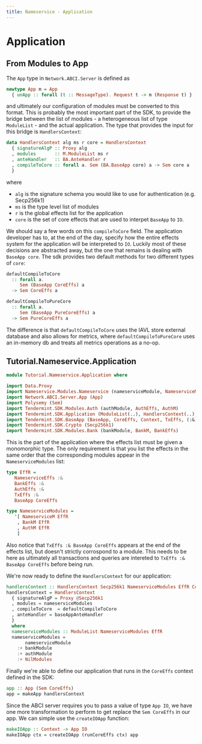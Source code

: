 ```yaml
---
title: Nameservice - Application
---
```


# Application

## From Modules to App

The `App` type in `Network.ABCI.Server` is defined as 

~~~ haskell ignore
newtype App m = App
  { unApp :: forall (t :: MessageType). Request t -> m (Response t) }
~~~

and ultimately our configuration of modules must be converted to this format. This is probably the most important part of the SDK, to provide the bridge between the list of modules - a heterogeneous list of type `ModuleList` - and the actual application. The type that provides the input for this bridge is `HandlersContext`:

~~~ haskell ignore
data HandlersContext alg ms r core = HandlersContext
  { signatureAlgP :: Proxy alg
  , modules       :: M.ModuleList ms r
  , anteHandler   :: BA.AnteHandler r
  , compileToCore :: forall a. Sem (BA.BaseApp core) a -> Sem core a
  }
~~~

where
- `alg` is the signature schema you would like to use for authentication (e.g. Secp256k1)
- `ms` is the type level list of modules
- `r` is the global effects list for the application
- `core` is the set of core effects that are used to interpet `BaseApp` to `IO`.

We should say a few words on this `compileToCore` field. The application developer has to, at the end of the day, specify how the entire effects system for the application will be interpreted to `IO`. Luckily most of these decisions are abstracted away, but the one that remains is dealing with `BaseApp core`. The sdk provides two default methods for two different types of `core`:


~~~ haskell ignore
defaultCompileToCore
  :: forall a.
     Sem (BaseApp CoreEffs) a
  -> Sem CoreEffs a

defaultCompileToPureCore
  :: forall a.
     Sem (BaseApp PureCoreEffs) a
  -> Sem PureCoreEffs a
~~~


The difference is that `defaultCompileToCore` uses the IAVL store external database and also allows for metrics, where `defaultCompileToPureCore` uses an in-memory db and treats all metrics operations as a no-op.

## Tutorial.Nameservice.Application

~~~ haskell
module Tutorial.Nameservice.Application where

import Data.Proxy
import Nameservice.Modules.Nameservice (nameserviceModule, NameserviceM, NameserviceEffs)
import Network.ABCI.Server.App (App)
import Polysemy (Sem)
import Tendermint.SDK.Modules.Auth (authModule, AuthEffs, AuthM)
import Tendermint.SDK.Application (ModuleList(..), HandlersContext(..), baseAppAnteHandler, makeApp, createIOApp)
import Tendermint.SDK.BaseApp (BaseApp, CoreEffs, Context, TxEffs, (:&), defaultCompileToCore, runCoreEffs)
import Tendermint.SDK.Crypto (Secp256k1)
import Tendermint.SDK.Modules.Bank (bankModule, BankM, BankEffs)
~~~

This is the part of the application where the effects list must be given a monomorphic type. The only requirement is that you list the effects in the same order that the corresponding modules appear in the `NameserviceModules` list:


~~~ haskell
type EffR =
   NameserviceEffs :&
   BankEffs :&
   AuthEffs :&
   TxEffs :&
   BaseApp CoreEffs

type NameserviceModules =
   '[ NameserviceM EffR
    , BankM EffR
    , AuthM EffR
    ]
~~~

Also notice that `TxEffs :& BaseApp CoreEffs` appears at the end of the effects list, but doesn't strictly corrospond to a module. This needs to be here as ultimately all transactions and queries are intereted to `TxEffs :& BaseApp CoreEffs` before being run.

We're now ready to define the `HandlersContext` for our application:

~~~ haskell
handlersContext :: HandlersContext Secp256k1 NameserviceModules EffR CoreEffs
handlersContext = HandlersContext
  { signatureAlgP = Proxy @Secp256k1
  , modules = nameserviceModules
  , compileToCore  = defaultCompileToCore
  , anteHandler = baseAppAnteHandler
  }
  where
  nameserviceModules :: ModuleList NameserviceModules EffR
  nameserviceModules =
       nameserviceModule
    :+ bankModule
    :+ authModule
    :+ NilModules
~~~

Finally we're able to define our application that runs in the `CoreEffs` context defined in the SDK:


~~~ haskell
app :: App (Sem CoreEffs)
app = makeApp handlersContext 
~~~

Since the ABCI server requires you to pass a value of type `App IO`, we have one more transformation to perform to get replace the `Sem CoreEffs` in our app. We can simple use the `createIOApp` function:

~~~ haskell
makeIOApp :: Context -> App IO
makeIOApp ctx = createIOApp (runCoreEffs ctx) app
~~~
